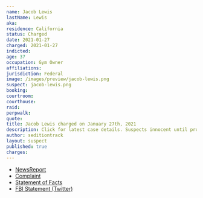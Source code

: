 ```yaml
---
name: Jacob Lewis
lastName: Lewis
aka:
residence: California
status: Charged
date: 2021-01-27
charged: 2021-01-27
indicted:
age: 37
occupation: Gym Owner
affiliations:
jurisdiction: Federal
image: /images/preview/jacob-lewis.png
suspect: jacob-lewis.png
booking:
courtroom:
courthouse:
raid:
perpwalk:
quote:
title: Jacob Lewis charged on January 27th, 2021
description: Click for latest case details. Suspects innocent until proven guilty.
author: seditiontrack
layout: suspect
published: true
charges:
---
```

- [NewsReport](https://www.washingtonpost.com/nation/2021/01/29/jacob-lewis-capitol-riot-gym/)
- [Complaint](https://www.justice.gov/opa/page/file/1361031/download)
- [Statement of Facts](https://www.justice.gov/opa/page/file/1361031/download)
- [FBI Statement (Twitter)](https://twitter.com/FBILosAngeles/status/1354611293324505090?s=20)
